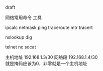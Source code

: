 draft

网络常用命令 工具

ipcalc
netmask
ping
traceroute
mtr
tracert

nslookup
dig

telnet
nc
socat


主机地址 192.168.1.3/30
网络段 192.168.1.4/30  
就是掩码应该为0，非零就是一个主机地址

